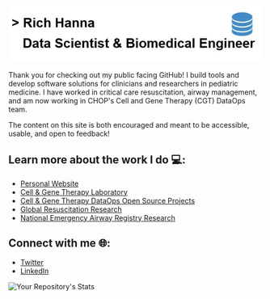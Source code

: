 ![Github Banner](https://github.com/rsh52/rsh52/blob/master/GithubBanner.jpg)

Thank you for checking out my public facing GitHub! I build tools and develop software solutions for clinicians and researchers in pediatric medicine. I have worked in critical care resuscitation, airway management, and am now working in CHOP's Cell and Gene Therapy (CGT) DataOps team.

The content on this site is both encouraged and meant to be accessible, usable, and open to feedback!

## Learn more about the work I do 💻: 
- [Personal Website](https://www.richardshanna.com/)
- [Cell & Gene Therapy Laboratory](https://www.chop.edu/centers-programs/cell-and-gene-therapy-laboratory)
- [Cell & Gene Therapy DataOps Open Source Projects](https://github.com/CHOP-CGTDataOps)
- [Global Resuscitation Research](https://www.pedires-q.org/)
- [National Emergency Airway Registry Research](https://near4kids.research.chop.edu/)

## Connect with me 🌐:
- [Twitter](https://twitter.com/Richard_S_Hanna)
- [LinkedIn](https://www.linkedin.com/in/richard-hanna-ms-eit-0164162a/)

![Your Repository's Stats](https://github-readme-stats.vercel.app/api?username=rsh52&show_icons=true)
